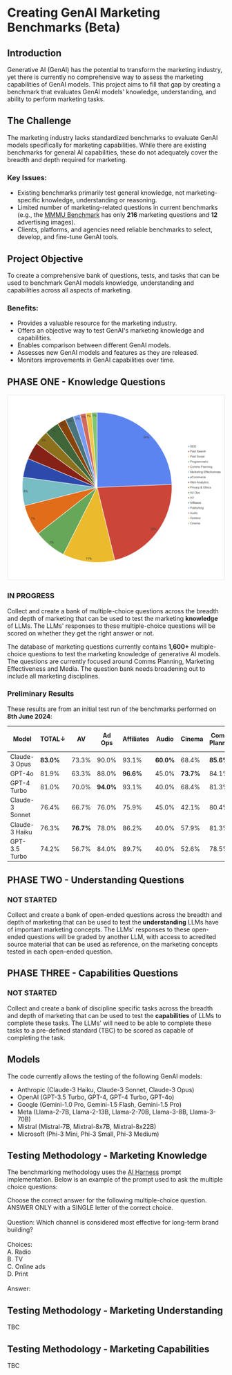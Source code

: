 # Creating GenAI Marketing Benchmarks (Beta)

## Introduction

Generative AI (GenAI) has the potential to transform the marketing industry, yet there is currently no comprehensive way to assess the marketing capabilities of GenAI models. This project aims to fill that gap by creating a benchmark that evaluates GenAI models' knowledge, understanding, and ability to perform marketing tasks.

## The Challenge

The marketing industry lacks standardized benchmarks to evaluate GenAI models specifically for marketing capabilities. While there are existing benchmarks for general AI capabilities, these do not adequately cover the breadth and depth required for marketing.

### Key Issues:
- Existing benchmarks primarily test general knowledge, not marketing-specific knowledge, understanding or reasoning.
- Limited number of marketing-related questions in current benchmarks (e.g., the [MMMU Benchmark](https://mmmu-benchmark.github.io) has only **216** marketing questions and **12** advertising images).
- Clients, platforms, and agencies need reliable benchmarks to select, develop, and fine-tune GenAI tools.

## Project Objective

To create a comprehensive bank of questions, tests, and tasks that can be used to benchmark GenAI models knowledge, understanding and capabilities across all aspects of marketing.

### Benefits:
- Provides a valuable resource for the marketing industry.
- Offers an objective way to test GenAI's marketing knowledge and capabilities.
- Enables comparison between different GenAI models.
- Assesses new GenAI models and features as they are released.
- Monitors improvements in GenAI capabilities over time.

##  PHASE ONE - Knowledge Questions
![GenAI Marketing Benchmark Questions](https://github.com/seanbetts/genai-marketing-benchmarks/blob/main/Images/Questions%20_June_2024.png)

### IN PROGRESS
Collect and create a bank of multiple-choice questions across the breadth and depth of marketing that can be used to test the marketing **knowledge** of LLMs. The LLMs' responses to these multiple-choice questions will be scored on whether they get the right answer or not.

The database of marketing questions currently contains **1,600+** multiple-choice questions to test the marketing knowledge of generative AI models. The questions are currently focused around Comms Planning, Marketing Effectiveness and Media. The question bank needs broadening out to include all marketing disciplines.

### Preliminary Results
These results are from an initial test run of the benchmarks performed on **8th June 2024**:<br>

| Model           | TOTAL↓ | AV     | Ad Ops | Affiliates | Audio | Cinema | Comms Planning | Marketing Effectiveness | Outdoor | Paid Search | Paid Social | Privacy & Ethics | Programmatic | Publishing | SEO   | Web Analytics | eCommerce |
|-----------------|-------|--------|--------|------------|-------|--------|----------------|-------------------------|---------|-------------|-------------|------------------|--------------|------------|-------|---------------|-----------|
| Claude-3 Opus   | **83.0%**  | 73.3%  | 90.0%  | 93.1%      | **60.0%** | 68.4%  | **85.6%**          | **85.9%**                   | 70.0%   | **85.6%**       | **74.2%**       | 86.0%            | **77.0%**        | 60.0%      | 86.0% | 78.3%         | 97.0%     |
| GPT-4o          | 81.9%  | 63.3%  | 88.0%  | **96.6%**     | 45.0% | **73.7%**  | 84.1%          | 83.8%                   | **75.0%**   | 82.4%       | 72.5%       | **92.0%**            | 73.5%        | **64.0%**      | 86.0% | **83.3%**        | **100.0%**    |
| GPT-4 Turbo     | 81.0%  | 70.0%  | **94.0%**  | 93.1%      | 40.0% | 68.4%  | 81.3%          | 75.8%                   | 65.0%   | 82.2%       | 72.0%       | 86.0%            | 71.7%        | 60.0%      | **88.3%** | 75.0%         | 98.5%     |
| Claude-3 Sonnet | 76.4%  | 66.7%  | 76.0%  | 75.9%      | 45.0% | 42.1%  | 80.4%          | 74.8%                   | 65.0%   | 77.1%       | 73.6%       | 84.0%            | 68.1%        | 48.0%      | 81.0% | 75.0%         | 98.5%     |
| Claude-3 Haiku  | 76.3%  | **76.7%**  | 78.0%  | 86.2%      | 40.0% | 57.9%  | 81.3%          | 81.8%                   | 70.0%   | 72.8%       | 73.1%       | 80.0%            | 68.1%        | 56.0%      | 81.0% | 68.3%         | 98.5%     |
| GPT-3.5 Turbo   | 74.2%  | 56.7%  | 84.0%  | 89.7%      | 40.0% | 52.6%  | 78.5%          | 68.7%                   | 50.0%   | 73.1%       | 68.1%       | 80.0%            | 63.7%        | 60.0%      | 81.2% | 70.0%         | 95.5%     |

## PHASE TWO - Understanding Questions

### NOT STARTED
Collect and create a bank of open-ended questions across the breadth and depth of marketing that can be used to test the **understanding** LLMs have of important marketing concepts. The LLMs' responses to these open-ended questions will be graded by another LLM, with access to acredited source material that can be used as reference, on the marketing concepts tested in each open-ended question.

## PHASE THREE - Capabilities Questions

### NOT STARTED
Collect and create a bank of discipline specific tasks across the breadth and depth of marketing that can be used to test the **capabilities** of LLMs to complete these tasks. The LLMs' will need to be able to complete these tasks to a pre-defined standard (TBC) to be scored as capable of completing the task.

## Models
The code currently allows the testing of the following GenAI models:
- Anthropic (Claude-3 Haiku, Claude-3 Sonnet, Claude-3 Opus)
- OpenAI (GPT-3.5 Turbo, GPT-4, GPT-4 Turbo, GPT-4o)
- Google (Gemini-1.0 Pro, Gemini-1.5 Flash, Gemini-1.5 Pro)
- Meta (Llama-2-7B, Llama-2-13B, Llama-2-70B, Llama-3-8B, Llama-3-70B)
- Mistral (Mistral-7B, Mixtral-8x7B, Mixtral-8x22B)
- Microsoft (Phi-3 Mini, Phi-3 Small, Phi-3 Medium)

## Testing Methodology - Marketing Knowledge
The benchmarking methodology uses the [AI Harness](https://github.com/EleutherAI/lm-evaluation-harness/tree/e47e01beea79cfe87421e2dac49e64d499c240b4) prompt implementation. Below is an example of the prompt used to ask the multiple choice questions:

Choose the correct answer for the following multiple-choice question. ANSWER ONLY with a SINGLE letter of the correct choice.<br><br>
Question: Which channel is considered most effective for long-term brand building?<br><br>
Choices:<br>
A. Radio<br>
B. TV<br>
C. Online ads<br>
D. Print<br><br>
Answer:

## Testing Methodology - Marketing Understanding

TBC

## Testing Methodology - Marketing Capabilities

TBC